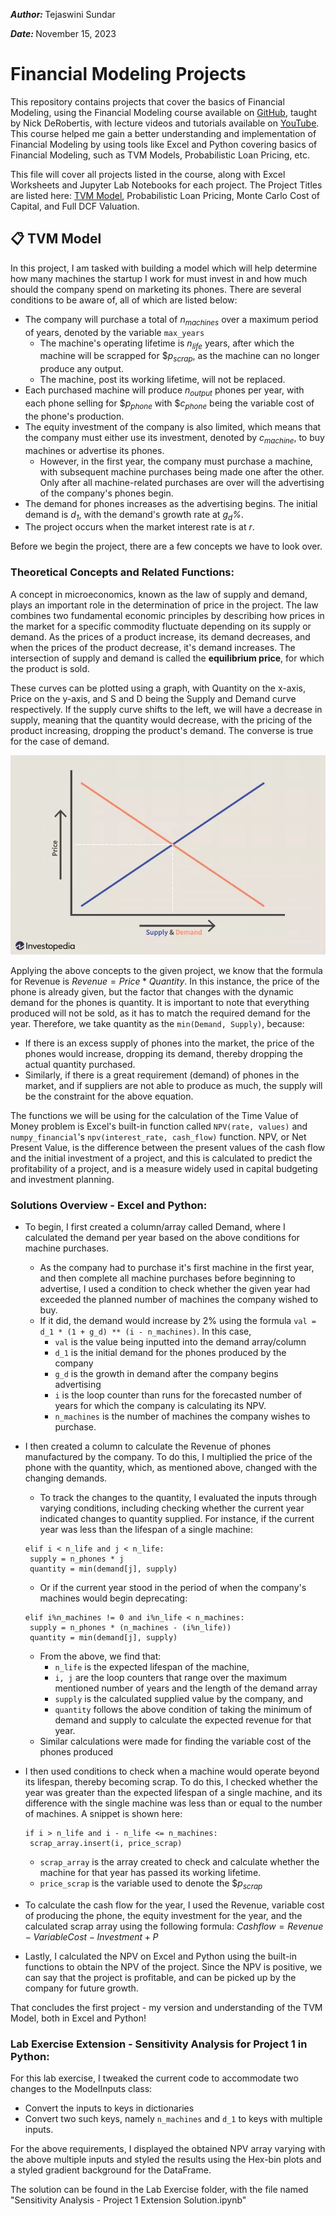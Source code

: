 <b><i>Author: </i></b>Tejaswini Sundar

<b><i>Date: </i></b>November 15, 2023

# Financial Modeling Projects
This repository contains projects that cover the basics of Financial Modeling, using the Financial Modeling course available on [GitHub](https://nickderobertis.github.io/fin-model-course/), taught by Nick DeRobertis, with lecture videos and tutorials available on [YouTube](https://www.youtube.com/playlist?list=PLACKX9tziAQJSk4YSGN0N2II985HTIuHD). This course helped me gain a better understanding and implementation of Financial Modeling by using tools like Excel and Python covering basics of Financial Modeling, such as TVM Models, Probabilistic Loan Pricing, etc.

This file will cover all projects listed in the course, along with Excel Worksheets and Jupyter Lab Notebooks for each project. The Project Titles are listed here: [TVM Model](#-tvm-model), Probabilistic Loan Pricing, Monte Carlo Cost of Capital, and Full DCF Valuation. 

## 📋 TVM Model
In this project, I am tasked with building a model which will help determine how many machines the startup I work for must invest in and how much should the company spend on marketing its phones. There are several conditions to be aware of, all of which are listed below:
* The company will purchase a total of <i>n<sub>machines</sub></i> over a maximum period of years, denoted by the variable ```max_years```
  * The machine's operating lifetime is <i>n<sub>life</sub></i> years, after which the machine will be scrapped for $<i>p<sub>scrap</sub></i>, as the machine can no longer produce any output.
  * The machine, post its working lifetime, will not be replaced.
* Each purchased machine will produce <i>n<sub>output</sub></i> phones per year, with each phone selling for $<i>p<sub>phone</sub></i> with $<i>c<sub>phone</sub></i> being the variable cost of the phone's production.
* The equity investment of the company is also limited, which means that the company must either use its investment, denoted by <i>c<sub>machine</sub></i>, to buy machines or advertise its phones.
  * However, in the first year, the company must purchase a machine, with subsequent machine purchases being made one after the other. Only after all machine-related purchases are over will the advertising of the company's phones begin.
* The demand for phones increases as the advertising begins. The initial demand is <i>d<sub>1</sub></i>, with the demand's growth rate at <i>g<sub>d</sub>%</i>.
* The project occurs when the market interest rate is at <i>r</i>.

Before we begin the project, there are a few concepts we have to look over.

### Theoretical Concepts and Related Functions:
A concept in microeconomics, known as the law of supply and demand, plays an important role in the determination of price in the project. The law combines two fundamental economic principles by describing how prices in the market for a specific commodity fluctuate depending on its supply or demand. As the prices of a product increase, its demand decreases, and when the prices of the product decrease, it's demand increases. The intersection of supply and demand is called the **equilibrium price**, for which the product is sold. 

These curves can be plotted using a graph, with Quantity on the x-axis, Price on the y-axis, and S and D being the Supply and Demand curve respectively. If the supply curve shifts to the left, we will have a decrease in supply, meaning that the quantity would decrease, with the pricing of the product increasing, dropping the product's demand. The converse is true for the case of demand.

![Screenshot of the supply and demand curve](/Project-1-TVM-Model/Images/Supply_and_Demand_Curve_with_Equilibrium.webp?raw=true "Supply and Demand Graph")

Applying the above concepts to the given project, we know that the formula for Revenue is $`Revenue = Price * Quantity`$. In this instance, the price of the phone is already given, but the factor that changes with the dynamic demand for the phones is quantity. It is important to note that everything produced will not be sold, as it has to match the required demand for the year. Therefore, we take quantity as the ```min(Demand, Supply)```, because:
* If there is an excess supply of phones into the market, the price of the phones would increase, dropping its demand, thereby dropping the actual quantity purchased.
* Similarly, if there is a great requirement (demand) of phones in the market, and if suppliers are not able to produce as much, the supply will be the constraint for the above equation.

The functions we will be using for the calculation of the Time Value of Money problem is Excel's built-in function called ```NPV(rate, values)``` and ```numpy_financial```'s ```npv(interest_rate, cash_flow)``` function. NPV, or Net Present Value, is the difference between the present values of the cash flow and the initial investment of a project, and this is calculated to predict the profitability of a project, and is a measure widely used in capital budgeting and investment planning.

### Solutions Overview - Excel and Python:
* To begin, I first created a column/array called Demand, where I calculated the demand per year based on the above conditions for machine purchases.
  * As the company had to purchase it's first machine in the first year, and then complete all machine purchases before beginning to advertise, I used a condition to check whether the given year had exceeded the planned number of machines the company wished to buy.
  * If it did, the demand would increase by 2% using the formula ```val = d_1 * (1 + g_d) ** (i - n_machines)```. In this case,
    * ```val``` is the value being inputted into the demand array/column
    * ```d_1``` is the initial demand for the phones produced by the company
    * ```g_d``` is the growth in demand after the company begins advertising
    * ```i``` is the loop counter than runs for the forecasted number of years for which the company is calculating its NPV.
    * ```n_machines``` is the number of machines the company wishes to purchase.
* I then created a column to calculate the Revenue of phones manufactured by the company. To do this, I multiplied the price of the phone with the quantity, which, as mentioned above, changed with the changing demands.
  * To track the changes to the quantity, I evaluated the inputs through varying conditions, including checking whether the current year indicated changes to quantity supplied. For instance, if the current year was less than the lifespan of a single machine:
   
   ```
   elif i < n_life and j < n_life:
    supply = n_phones * j
    quantity = min(demand[j], supply)
   ```
  
  * Or if the current year stood in the period of when the company's machines would begin deprecating:
   
   ```
   elif i%n_machines != 0 and i%n_life < n_machines:
    supply = n_phones * (n_machines - (i%n_life))
    quantity = min(demand[j], supply)
   ```
  * From the above, we find that:
    * ```n_life``` is the expected lifespan of the machine,
    * ```i, j``` are the loop counters that range over the maximum mentioned number of years and the length of the demand array
    * ```supply``` is the calculated supplied value by the company, and
    * ```quantity``` follows the above condition of taking the minimum of demand and supply to calculate the expected revenue for that year.
  * Similar calculations were made for finding the variable cost of the phones produced
* I then used conditions to check when a machine would operate beyond its lifespan, thereby becoming scrap. To do this, I checked whether the year was greater than the expected lifespan of a single machine, and its difference with the single machine was less than or equal to the number of machines. A snippet is shown here:
  ```
  if i > n_life and i - n_life <= n_machines:
   scrap_array.insert(i, price_scrap)
  ```
  * ```scrap_array``` is the array created to check and calculate whether the machine for that year has passed its working lifetime.
  * ```price_scrap``` is the variable used to denote the $<i>p<sub>scrap</sub></i>
* To calculate the cash flow for the year, I used the Revenue, variable cost of producing the phone, the equity investment for the year, and the calculated scrap array using the following formula:
  $`Cash flow = Revenue - Variable Cost - Investment + P`$
* Lastly, I calculated the NPV on Excel and Python using the built-in functions to obtain the NPV of the project. Since the NPV is positive, we can say that the project is profitable, and can be picked up by the company for future growth.

That concludes the first project - my version and understanding of the TVM Model, both in Excel and Python!

### Lab Exercise Extension - Sensitivity Analysis for Project 1 in Python:
For this lab exercise, I tweaked the current code to accommodate two changes to the ModelInputs class:
* Convert the inputs to keys in dictionaries
* Convert two such keys, namely ```n_machines``` and ```d_1``` to keys with multiple inputs.

For the above requirements, I displayed the obtained NPV array varying with the above multiple inputs and styled the results using the Hex-bin plots and a styled gradient background for the DataFrame.

The solution can be found in the Lab Exercise folder, with the file named "Sensitivity Analysis - Project 1 Extension Solution.ipynb"
